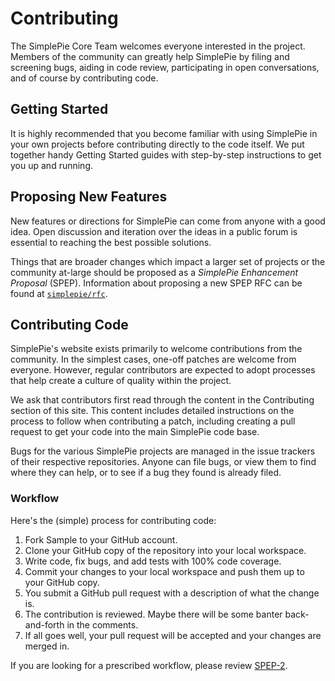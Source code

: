 # Contributing

The SimplePie Core Team welcomes everyone interested in the project. Members of the community can greatly help SimplePie by filing and screening bugs, aiding in code review, participating in open conversations, and of course by contributing code.

## Getting Started

It is highly recommended that you become familiar with using SimplePie in your own projects before contributing directly to the code itself. We put together handy Getting Started guides with step-by-step instructions to get you up and running.

## Proposing New Features

New features or directions for SimplePie can come from anyone with a good idea. Open discussion and iteration over the ideas in a public forum is essential to reaching the best possible solutions.

Things that are broader changes which impact a larger set of projects or the community at-large should be proposed as a _SimplePie Enhancement Proposal_ (SPEP). Information about proposing a new SPEP RFC can be found at [`simplepie/rfc`](https://github.com/simplepie/rfc).

## Contributing Code

SimplePie's website exists primarily to welcome contributions from the community. In the simplest cases, one-off patches are welcome from everyone. However, regular contributors are expected to adopt processes that help create a culture of quality within the project.

We ask that contributors first read through the content in the Contributing section of this site. This content includes detailed instructions on the process to follow when contributing a patch, including creating a pull request to get your code into the main SimplePie code base.

Bugs for the various SimplePie projects are managed in the issue trackers of their respective repositories. Anyone can file bugs, or view them to find where they can help, or to see if a bug they found is already filed.

### Workflow

Here's the (simple) process for contributing code:

1. Fork Sample to your GitHub account.
2. Clone your GitHub copy of the repository into your local workspace.
3. Write code, fix bugs, and add tests with 100% code coverage.
4. Commit your changes to your local workspace and push them up to your GitHub copy.
5. You submit a GitHub pull request with a description of what the change is.
6. The contribution is reviewed. Maybe there will be some banter back-and-forth in the comments.
7. If all goes well, your pull request will be accepted and your changes are merged in.

If you are looking for a prescribed workflow, please review [SPEP-2](https://github.com/simplepie/rfc/tree/master/SPEP-2).
